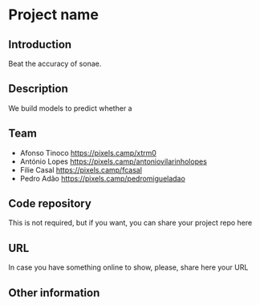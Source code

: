 # Project name

## Introduction

Beat the accuracy of sonae.

## Description

We build models to predict whether a 

## Team

 * Afonso Tinoco https://pixels.camp/xtrm0
 * António Lopes https://pixels.camp/antoniovilarinholopes
 * Filie Casal https://pixels.camp/fcasal
 * Pedro Adão https://pixels.camp/pedromigueladao

## Code repository

This is not required, but if you want, you can share your project repo here 

## URL 

In case you have something online to show, please, share here your URL 

## Other information

